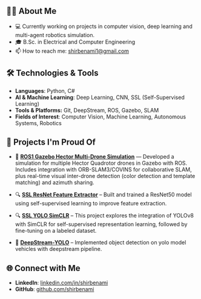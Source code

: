 ## 🧑‍💻 About Me  
- 💻 Currently working on projects in computer vision, deep learning and multi-agent robotics simulation.
- 🎓 B.Sc. in Electrical and Computer Engineering  
- 📫 How to reach me: shirbenami1@gmail.com  


## 🛠️ Technologies & Tools  
- **Languages**: Python, C#  
- **AI & Machine Learning**: Deep Learning, CNN, SSL (Self-Supervised Learning)
- **Tools & Platforms:** Git, DeepStream, ROS, Gazebo, SLAM
- **Fields of Interest**: Computer Vision, Machine Learning, Autonomous Systems, Robotics



## 🚧 Projects I'm Proud Of  
- 🚁 **[ROS1 Gazebo Hector Multi-Drone Simulation](https://github.com/shirbenami/ROS1-Gazebo)** — Developed a simulation for multiple Hector Quadrotor drones in Gazebo with ROS. Includes integration with ORB-SLAM3/COVINS for collaborative SLAM, plus real-time visual inter-drone detection (color detection and template matching) and azimuth sharing.
  
- 🔍 **[SSL ResNet Feature Extractor](https://github.com/shirbenami/SSL-SimCLR-ResNet)** – Built and trained a ResNet50 model using self-supervised learning to improve feature extraction.
  
- 🔍 **[SSL YOLO SimCLR](https://github.com/shirbenami/SSL-YOLOv8)** – This project explores the integration of YOLOv8 with SimCLR for self-supervised representation learning, followed by fine-tuning on a labeled dataset.
  
- 🚗 **[DeepStream-YOLO](https://github.com/shirbenami/DeepStream-YOLO)** – Implemented object detection on yolo model vehicles with deepstream pipeline.  



## 🌐 Connect with Me  
- **LinkedIn**: [linkedin.com/in/shirbenami](https://il.linkedin.com/in/shir-ben-ami-8741ab259)  
- **GitHub**: [github.com/shirbenami](https://github.com/shirbenami)  




